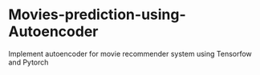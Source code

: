# Movies-prediction-using-Autoencoder
Implement autoencoder for movie recommender system using Tensorfow and Pytorch
